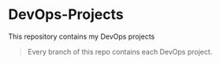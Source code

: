 # DevOps-Projects
This repository contains my DevOps projects

>Every branch of this repo contains each DevOps project.

